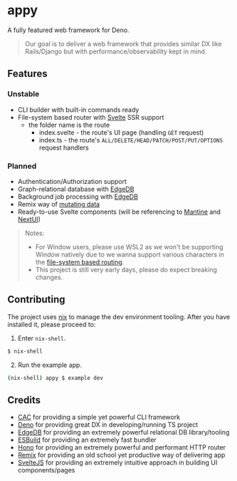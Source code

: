 # appy

A fully featured web framework for Deno.

> Our goal is to deliver a web framework that provides similar DX like
> Rails/Django but with performance/observability kept in mind.

## Features

### Unstable

- CLI builder with built-in commands ready
- File-system based router with [Svelte](https://svelte.dev/) SSR support
  - the folder name is the route
    - index.svelte - the route's UI page (handling `GET` request)
    - index.ts - the route's `ALL/DELETE/HEAD/PATCH/POST/PUT/OPTIONS` request
      handlers

### Planned

- Authentication/Authorization support
- Graph-relational database with [EdgeDB](https://www.edgedb.com/)
- Background job processing with [EdgeDB](https://www.edgedb.com/)
- Remix way of
  [mutating data](https://remix.run/docs/en/v1/pages/philosophy#progressive-enhancement)
- Ready-to-use Svelte components (will be referencing to
  [Mantine](https://mantine.dev/) and [NextUI](https://nextui.org/))

> Notes:
>
> - For Window users, please use WSL2 as we won't be supporting Window natively
  > due to we wanna support various characters in the
  > [file-system based routing](https://honojs.dev/docs/api/routing/).
> - This project is still very early days, please do expect breaking changes.

## Contributing

The project uses [nix](https://nixos.org/download.html) to manage the dev
environment tooling. After you have installed it, please proceed to:

1. Enter `nix-shell`.

```sh
$ nix-shell
```

2. Run the example app.

```sh
(nix-shell) appy $ example dev
```

## Credits

- [CAC](https://github.com/cacjs/cac) for providing a simple yet powerful CLI
  framework
- [Deno](https://deno.land) for providing great DX in developing/running TS
  project
- [EdgeDB](https://edgedb.com/) for providing an extremely powerful relational
  DB library/tooling
- [ESBuild](https://esbuild.github.io/) for providing an extremely fast bundler
- [Hono](https://honojs.dev/) for providing an extremely powerful and performant
  HTTP router
- [Remix](https://remix.run) for providing an old school yet productive way of
  delivering app
- [SvelteJS](https://svelte.dev/) for providing an extremely intuitive approach
  in building UI components/pages
